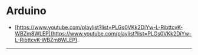 # Arduino

* [https://www.youtube.com/playlist?list=PLGs0VKk2DiYw-L-RibttcvK-WBZm8WLEP](https://www.youtube.com/playlist?list=PLGs0VKk2DiYw-L-RibttcvK-WBZm8WLEP).

---
